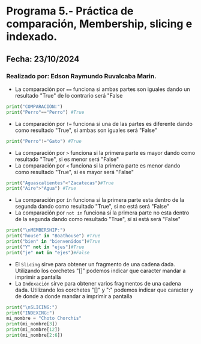 # Programa 5.- Práctica de comparación, Membership, slicing e indexado.
## Fecha: 23/10/2024
### Realizado por: Edson Raymundo Ruvalcaba Marin. 
- La comparación por `==` funciona si ambas partes son iguales dando un resultado "True" de lo contrario será "False 
``` python
print("COMPARACIÓN:")
print("Perro"=="Perro") #True
```
- La comparación por `!=` funciona si una de las partes es diferente dando como resultado "True", si ambas son iguales será "False"
``` python
print("Perro"!="Gato") #True
```
- La comparación por `>` funciona si la primera parte  es mayor dando como resultado "True", si es menor  será "False"
- La comparación por `<` funciona si la primera parte  es menor dando como resultado "True", si es mayor  será "False"
``` python
print("Aguascalientes"<"Zacatecas")#True
print("Aire">"Agua") #True
```
- La comparación por `in` funciona si la primera parte esta dentro de la segunda dando como resultado "True", si no está será "False"
- La comparación por `not in` funciona si la primera parte no esta dentro de la segunda dando como resultado "True", sí si está será "False"
``` python
print("\nMEMBERSHIP:")
print("house" in "Boathouse") #True
print("bien" in "bienvenidos")#True
print("Y" not in "ejes")#True
print("je" not in "ejes")#False
```
- El `Slicing` sirve para obtener un fragmento de una cadena dada. Utilizando los corchetes "[]" podemos indicar que caracter mandar a imprimir a pantalla
- La `Indexación` sirve para obtener varios fragmentos de una cadena dada. Utilizando los corchetes "[]" y ":" podemos indicar que caracter  y de donde a donde mandar a imprimir a pantalla
``` python
print("\nSLICING:")
print("INDEXING:")
mi_nombre = "Choto Chorchis"
print(mi_nombre[3])
print(mi_nombre[12])
print(mi_nombre[2:6])
